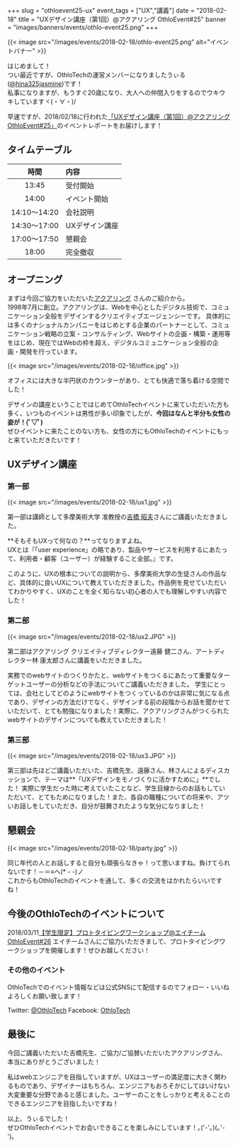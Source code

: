 +++
slug = "othloevent25-ux"
event_tags = ["UX","講義"]
date = "2018-02-18"
title = "UXデザイン講座（第1回）@アクアリング OthloEvent#25"
banner = "images/banners/events/othlo-event25.png"
+++

{{< image src="/images/events/2018-02-18/othlo-event25.png" alt="イベントバナー" >}}

はじめまして！  
つい最近ですが、OthloTechの運営メンバーになりましたうぃる([@hina325jasmine](https://twitter.com/hina325jasmine/))です！  
私事になりますが、もうすぐ20歳になり、大人への仲間入りをするのでウキウキしていますヾ(・∀・)/  

早速ですが、2018/02/18に行われた[「UXデザイン講座（第1回）@アクアリング OthloEvent#25」](https://othlotech.connpass.com/event/77216/)のイベントレポートをお届けします！

## タイムテーブル
  
|時間|内容|
|:-----:|:-----|
|13:45 |受付開始|
|14:00 |イベント開始|
|14:10〜14:20 |会社説明|
|14:30〜17:00 |UXデザイン講座|
|17:00〜17:50 |懇親会|
|18:00 |完全撤収|
  
## オープニング

まずは今回ご協力をいただいた[アクアリング](http://www.aquaring.co.jp/) さんのご紹介から。  
1998年7月に創立。アクアリングは、Webを中心としたデジタル技術で、コミュニケーション全般をデザインするクリエイティブエージェンシーです。 
具体的には多くのナショナルカンパニーをはじめとする企業のパートナーとして、コミュニケーション戦略の立案・コンサルティング、Webサイトの企画・構築・運用等をはじめ、現在ではWebの枠を超え、デジタルコミュニケーション全般の企画・開発を行っています。

{{< image src="/images/events/2018-02-18/office.jpg" >}}  

オフィスには大きな半円状のカウンターがあり、とても快適で落ち着ける空間でした！  

デザインの講座ということではじめてOthloTechイベントに来ていただいた方も多く、いつものイベントは男性が多い印象でしたが、**今回はなんと半分も女性の姿が！(ﾟ▽ﾟ)**  
ぜひイベントに来たことのない方も、女性の方にもOthloTechのイベントにもっと来ていただきたいです！

## UXデザイン講座
### 第一部

{{< image src="/images/events/2018-02-18/ux1.jpg" >}}  

第一部は講師として多摩美術大学 准教授の[吉橋 昭夫](http://www.idd.tamabi.ac.jp/design/outline/faculty/professor/yoshihashi.html)さんにご講義いただきました。  
  
**そもそもUXって何なの？**ってなりますよね。  
UXとは『「user experience」の略であり、製品やサービスを利用するにあたって、利用者・顧客（ユーザー）が経験すること全部。』です。  

このように、UXの根本についての説明から、多摩美術大学の生徒さんの作品など、具体的に良いUXについて教えていただきました。作品例を見せていただいてわかりやすく、UXのことを全く知らない初心者の人でも理解しやすい内容でした！  
  
### 第二部

{{< image src="/images/events/2018-02-18/ux2.JPG" >}}  

第二部はアクアリング クリエイティブディレクター遠藤 健二さん、アートディレクター林 康太郎さんに講義をいただきました。  

実務でのwebサイトのつくりかたと、webサイトをつくるにあたって重要なターゲットユーザーの分析などの手法についてご講義いただきました。
学生にとっては、会社としてどのようにwebサイトをつくっているのかは非常に気になる点であり、デザインの方法だけでなく、デザインする前の段階からお話を聞かせていただいて、とても勉強になりました！実際に、アクアリングさんがつくられたwebサイトのデザインについても教えていただきました！ 

### 第三部

{{< image src="/images/events/2018-02-18/ux3.JPG" >}}  


第三部は先ほどご講義いただいた、吉橋先生、遠藤さん、林さんによるディスカッションで、テーマは**「UXデザインをモノづくりに活かすために」**でした！
実際に学生だった時に考えていたことなど、学生目線からのお話もしていただいて、とてもためになりました！また、各自の職種についての将来や、アツいお話しをしていただき、自分が鼓舞されたような気分になりました！

## 懇親会

{{< image src="/images/events/2018-02-18/party.jpg" >}}

同じ年代の人とお話しすると自分も頑張らなきゃ！って思いますね。負けてられないです！－＝≡ヘ(* - -)ノ  
これからもOthloTechのイベントを通して、多くの交流をはかれたらいいですね！

## 今後のOthloTechのイベントについて
2018/03/11[【学生限定】プロトタイピングワークショップ@エイチーム OthloEvent#26](https://othlotech.connpass.com/event/80003/)
エイチームさんにご協力いただきまして、プロトタイピングワークショップを開催します！ぜひお越しください！

### その他のイベント
OthloTechでのイベント情報などは公式SNSにて配信するのでフォロー・いいねよろしくお願い致します！

Twitter: [@OthloTech](https://twitter.com/othlotech)
Facebook: [OthloTech](https://www.facebook.com/othlotech)

## 最後に
今回ご講義いただいた吉橋先生、ご協力/ご協賛いただいたアクアリングさん、本当にありがとうございました！  

私はwebエンジニアを目指していますが、UXはユーザーの満足度に大きく関わるものであり、デザイナーはもちろん、エンジニアもおろそかにしてはいけない大変重要な分野であると感じました。ユーザーのことをしっかりと考えることのできるエンジニアを目指したいですね！  

以上、うぃるでした！  
ぜひOthloTechイベントでお会いできることを楽しみにしています！｡('-'｡)(｡'-')｡